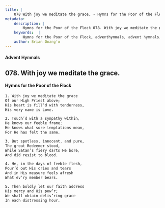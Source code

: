 ```yaml
---
title: |
    078 With joy we meditate the grace. - Hymns for the Poor of the Flock
metadata:
    description: |
        Hymns for the Poor of the Flock 078. With joy we meditate the grace.. With joy we meditate the grace Of our High Priest above; His heart is fill’d with tenderness, His very name is Love. 
    keywords:  |
        Hymns for the Poor of the Flock, adventhymnals, advent hymnals, With joy we meditate the grace., With joy we meditate the grace, 
    author: Brian Onang'o
---
```


#### Advent Hymnals
## 078. With joy we meditate the grace.
####  Hymns for the Poor of the Flock

```txt
1. With joy we meditate the grace
Of our High Priest above;
His heart is fill’d with tenderness,
His very name is Love.

2. Touch’d with a sympathy within,
He knows our feeble frame;
He knows what sore temptations mean, 
For He has felt the same.

3. But spotless, innocent, and pure,
The great Redeemer stood,
While Satan’s fiery darts He bore,
And did resist to blood.

4. He, in the days of feeble flesh,
Pour’d out His cries and tears 
And in His measure feels afresh 
What ev’ry member bears.

5. Then boldly let our faith address
His mercy and His pow’r;
We shall obtain deliv’ring grace 
In each distressing hour.
```